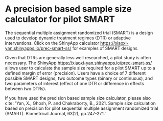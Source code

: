 # A precision based sample size calculator for pilot SMART

The sequential multiple assignment randomized trial (SMART) is a design used to develop dynamic treatment regimes (DTR) or adaptive interventions. Click on the ShinyApp calculator https://xiaoxi-yan.shinyapps.io/prec-smart-ss/ for examples of SMART designs.

Given that DTRs are generally less well researched, a pilot study is often necessary. The ShinyApp https://xiaoxi-yan.shinyapps.io/prec-smart-ss/ allows user to calculate the sample size required for a pilot SMART up to a defined margin of error (precision). Users have a choice of 7 different possible SMART designs, two outcome types (binary or continuous), and two parameters of interest (effect of one DTR or difference in effects between two DTRs). 





If you have used the precision based sample size calculator, please also cite:
'Yan, X., Ghosh, P. and Chakraborty, B., 2021. Sample size calculation based on precision for pilot sequential multiple assignment randomized trial (SMART). Biometrical Journal, 63(2), pp.247-271.'
